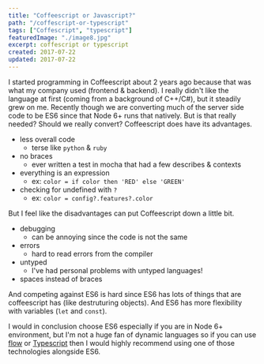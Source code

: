 ```yaml
---
title: "Coffeescript or Javascript?"
path: "/coffescript-or-typescript"
tags: ["Coffescript", "typescript"]
featuredImage: "./image8.jpg"
excerpt: coffescript or typescript
created: 2017-07-22
updated: 2017-07-22
---
```


I started programming in Coffeescript about 2 years ago because that was what my company used (frontend & backend).  I really didn't like the language at first (coming from a background of C++/C#), but it steadily grew on me.  Recently though we are converting much of the server side code to be ES6 since that Node 6+ runs that natively.  But is that really needed?  Should we really convert?
  Coffeescript does have its advantages.

+ less overall code
  + terse like `python` & `ruby`
+ no braces
  + ever written a test in mocha that had a few describes & contexts
+ everything is an expression 
  + ex: `color = if color then 'RED' else 'GREEN'`
+ checking for undefined with `?`
  + ex: `color = config?.features?.color`

But I feel like the disadvantages can put Coffeescript down a little bit.

+ debugging
  + can be annoying since the code is not the same
+ errors
  + hard to read errors from the compiler
+ untyped
  + I've had personal problems with untyped languages!
+ spaces instead of braces

And competing against ES6 is hard since ES6 has lots of things that are coffeescript has (like destruturing objects).  And ES6 has more flexibility with variables (`let` and `const`).

I would in conclusion choose ES6 especially if you are in Node 6+ environment, but I'm not a huge fan of dynamic languages so if you can use [flow](https://flow.org/) or [Typescript](http://www.typescriptlang.org/) then I would highly recommend using one of those technologies alongside ES6.
